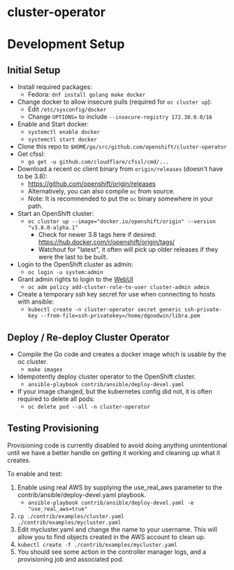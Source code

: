 # cluster-operator

# Development Setup

## Initial Setup

  * Install required packages:
    * Fedora: `dnf install golang make docker`
  * Change docker to allow insecure pulls (required for `oc cluster up`):
    * Edit `/etc/sysconfig/docker`
    * Change `OPTIONS=` to include `--insecure-registry 172.30.0.0/16`
  * Enable and Start docker:
    * `systemctl enable docker`
    * `systemctl start docker`
  * Clone this repo to `$HOME/go/src/github.com/openshift/cluster-operator`
  * Get cfssl:
    * `go get -u github.com/cloudflare/cfssl/cmd/...`
  * Download a recent oc client binary from `origin/releases` (doesn't have to be 3.8):
    * https://github.com/openshift/origin/releases
    * Alternatively, you can also compile `oc` from source.
    * Note: It is recommended to put the `oc` binary somewhere in your path.
  * Start an OpenShift cluster:
    * `oc cluster up --image="docker.io/openshift/origin" --version "v3.8.0-alpha.1"`
      * Check for newer 3.8 tags here if desired: https://hub.docker.com/r/openshift/origin/tags/
      * Watchout for "latest", it often will pick up older releases if they were the last to be built.
  * Login to the OpenShift cluster as admin:
    * `oc login -u system:admin`
  * Grant admin rights to login to the [WebUI](https://localhost:8443)
    * `oc adm policy add-cluster-role-to-user cluster-admin admin`
  * Create a temporary ssh key secret for use when connecting to hosts with ansible:
    * `kubectl create -n cluster-operator secret generic ssh-private-key --from-file=ssh-privatekey=/home/dgoodwin/libra.pem`


## Deploy / Re-deploy Cluster Operator
  * Compile the Go code and creates a docker image which is usable by the oc cluster.
    * `make images`
  * Idempotently deploy cluster operator to the OpenShift cluster.
    * `ansible-playbook contrib/ansible/deploy-devel.yaml`
  * If your image changed, but the kubernetes config did not, it is often required to delete all pods:
    * `oc delete pod --all -n cluster-operator`

## Testing Provisioning

Provisioning code is currently disabled to avoid doing anything unintentional
until we have a better handle on getting it working and cleaning up what it
creates.

To enable and test:

  1. Enable using real AWS by supplying the use_real_aws parameter to the contrib/ansible/deploy-devel.yaml playbook.
		* `ansible-playbook contrib/ansible/deploy-devel.yaml -e "use_real_aws=true"`
  1. `cp ./contrib/examples/cluster.yaml ./contrib/examples/mycluster.yaml`
  1. Edit mycluster.yaml and change the name to your username. This will allow you to find objects created in the AWS account to clean up.
  1. `kubectl create -f ./contrib/examples/mycluster.yaml`
  1. You should see some action in the controller manager logs, and a provisioning job and associated pod.

